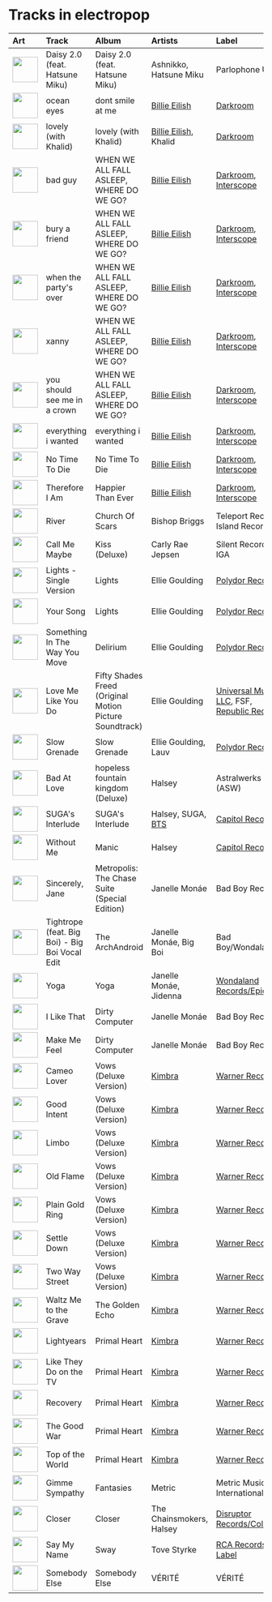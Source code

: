 # Tracks in electropop

| Art                                                                                              | Track                                          | Album                                                   | Artists                                              | Label                                                                                                           | 💚   | 🔗                                                          |
|:-------------------------------------------------------------------------------------------------|:-----------------------------------------------|:--------------------------------------------------------|:-----------------------------------------------------|:----------------------------------------------------------------------------------------------------------------|:----|:-----------------------------------------------------------|
| <img src="https://i.scdn.co/image/ab67616d0000b2735064363e1b38af783f93f1a7" alt="" width="50" /> | Daisy 2.0 (feat. Hatsune Miku)                 | Daisy 2.0 (feat. Hatsune Miku)                          | Ashnikko, Hatsune Miku                               | Parlophone UK                                                                                                   |     | [🔗](https://open.spotify.com/track/0s8RXkQW9lwGEV6WlG8KDq) |
| <img src="https://i.scdn.co/image/ab67616d0000b273a9f6c04ba168640b48aa5795" alt="" width="50" /> | ocean eyes                                     | dont smile at me                                        | [Billie Eilish](../artists/billie_eilish.md)         | [Darkroom](../labels/darkroom.md)                                                                               | 💚   | [🔗](https://open.spotify.com/track/7hDVYcQq6MxkdJGweuCtl9) |
| <img src="https://i.scdn.co/image/ab67616d0000b2738a3f0a3ca7929dea23cd274c" alt="" width="50" /> | lovely (with Khalid)                           | lovely (with Khalid)                                    | [Billie Eilish](../artists/billie_eilish.md), Khalid | [Darkroom](../labels/darkroom.md)                                                                               | 💚   | [🔗](https://open.spotify.com/track/0u2P5u6lvoDfwTYjAADbn4) |
| <img src="https://i.scdn.co/image/ab67616d0000b27350a3147b4edd7701a876c6ce" alt="" width="50" /> | bad guy                                        | WHEN WE ALL FALL ASLEEP, WHERE DO WE GO?                | [Billie Eilish](../artists/billie_eilish.md)         | [Darkroom](../labels/darkroom.md), [Interscope](../labels/interscope.md)                                        | 💚   | [🔗](https://open.spotify.com/track/2Fxmhks0bxGSBdJ92vM42m) |
| <img src="https://i.scdn.co/image/ab67616d0000b27350a3147b4edd7701a876c6ce" alt="" width="50" /> | bury a friend                                  | WHEN WE ALL FALL ASLEEP, WHERE DO WE GO?                | [Billie Eilish](../artists/billie_eilish.md)         | [Darkroom](../labels/darkroom.md), [Interscope](../labels/interscope.md)                                        | 💚   | [🔗](https://open.spotify.com/track/4SSnFejRGlZikf02HLewEF) |
| <img src="https://i.scdn.co/image/ab67616d0000b27350a3147b4edd7701a876c6ce" alt="" width="50" /> | when the party's over                          | WHEN WE ALL FALL ASLEEP, WHERE DO WE GO?                | [Billie Eilish](../artists/billie_eilish.md)         | [Darkroom](../labels/darkroom.md), [Interscope](../labels/interscope.md)                                        | 💚   | [🔗](https://open.spotify.com/track/43zdsphuZLzwA9k4DJhU0I) |
| <img src="https://i.scdn.co/image/ab67616d0000b27350a3147b4edd7701a876c6ce" alt="" width="50" /> | xanny                                          | WHEN WE ALL FALL ASLEEP, WHERE DO WE GO?                | [Billie Eilish](../artists/billie_eilish.md)         | [Darkroom](../labels/darkroom.md), [Interscope](../labels/interscope.md)                                        | 💚   | [🔗](https://open.spotify.com/track/4QIo4oxwzzafcBWkKjDpXY) |
| <img src="https://i.scdn.co/image/ab67616d0000b27350a3147b4edd7701a876c6ce" alt="" width="50" /> | you should see me in a crown                   | WHEN WE ALL FALL ASLEEP, WHERE DO WE GO?                | [Billie Eilish](../artists/billie_eilish.md)         | [Darkroom](../labels/darkroom.md), [Interscope](../labels/interscope.md)                                        | 💚   | [🔗](https://open.spotify.com/track/3XF5xLJHOQQRbWya6hBp7d) |
| <img src="https://i.scdn.co/image/ab67616d0000b273f2248cf6dad1d6c062587249" alt="" width="50" /> | everything i wanted                            | everything i wanted                                     | [Billie Eilish](../artists/billie_eilish.md)         | [Darkroom](../labels/darkroom.md), [Interscope](../labels/interscope.md)                                        | 💚   | [🔗](https://open.spotify.com/track/3ZCTVFBt2Brf31RLEnCkWJ) |
| <img src="https://i.scdn.co/image/ab67616d0000b273f7b7174bef6f3fbfda3a0bb7" alt="" width="50" /> | No Time To Die                                 | No Time To Die                                          | [Billie Eilish](../artists/billie_eilish.md)         | [Darkroom](../labels/darkroom.md), [Interscope](../labels/interscope.md)                                        | 💚   | [🔗](https://open.spotify.com/track/73SpzrcaHk0RQPFP73vqVR) |
| <img src="https://i.scdn.co/image/ab67616d0000b2732a038d3bf875d23e4aeaa84e" alt="" width="50" /> | Therefore I Am                                 | Happier Than Ever                                       | [Billie Eilish](../artists/billie_eilish.md)         | [Darkroom](../labels/darkroom.md), [Interscope](../labels/interscope.md)                                        | 💚   | [🔗](https://open.spotify.com/track/20R4HfKloPKgXDqU7UKk3x) |
| <img src="https://i.scdn.co/image/ab67616d0000b2738cae5034066af45cdfbc4266" alt="" width="50" /> | River                                          | Church Of Scars                                         | Bishop Briggs                                        | Teleport Records / Island Records                                                                               | 💚   | [🔗](https://open.spotify.com/track/3mRLHiSHYtC8Hk7bzZdUs1) |
| <img src="https://i.scdn.co/image/ab67616d0000b273a111f7769013f1731e9c697c" alt="" width="50" /> | Call Me Maybe                                  | Kiss (Deluxe)                                           | Carly Rae Jepsen                                     | Silent Records IGA                                                                                              |     | [🔗](https://open.spotify.com/track/3TGRqZ0a2l1LRblBkJoaDx) |
| <img src="https://i.scdn.co/image/ab67616d0000b273a90401b8d27cd6b5f3a46242" alt="" width="50" /> | Lights - Single Version                        | Lights                                                  | Ellie Goulding                                       | [Polydor Records](../labels/polydor_records.md)                                                                 | 💚   | [🔗](https://open.spotify.com/track/5qftsSFD6Qgndcx13SSqQj) |
| <img src="https://i.scdn.co/image/ab67616d0000b273a90401b8d27cd6b5f3a46242" alt="" width="50" /> | Your Song                                      | Lights                                                  | Ellie Goulding                                       | [Polydor Records](../labels/polydor_records.md)                                                                 |     | [🔗](https://open.spotify.com/track/562NFiDgGSylJpitA7dUhE) |
| <img src="https://i.scdn.co/image/ab67616d0000b273570d18beb1f15ef8adfb27a5" alt="" width="50" /> | Something In The Way You Move                  | Delirium                                                | Ellie Goulding                                       | [Polydor Records](../labels/polydor_records.md)                                                                 |     | [🔗](https://open.spotify.com/track/7is4okCIwDa9vc7pUjda1H) |
| <img src="https://i.scdn.co/image/ab67616d0000b2736cd9798b6ace10ff98d1abdd" alt="" width="50" /> | Love Me Like You Do                            | Fifty Shades Freed (Original Motion Picture Soundtrack) | Ellie Goulding                                       | [Universal Music LLC](../labels/universal_music_llc.md), FSF, [Republic Records](../labels/republic_records.md) | 💚   | [🔗](https://open.spotify.com/track/0Cy7wt6IlRfBPHXXjmZbcP) |
| <img src="https://i.scdn.co/image/ab67616d0000b2734fb1446223808a37ba8914b5" alt="" width="50" /> | Slow Grenade                                   | Slow Grenade                                            | Ellie Goulding, Lauv                                 | [Polydor Records](../labels/polydor_records.md)                                                                 | 💚   | [🔗](https://open.spotify.com/track/5z8uLrYMcUVvzTV28twt44) |
| <img src="https://i.scdn.co/image/ab67616d0000b2730f7ad6d8d829906c17cae210" alt="" width="50" /> | Bad At Love                                    | hopeless fountain kingdom (Deluxe)                      | Halsey                                               | Astralwerks (ASW)                                                                                               |     | [🔗](https://open.spotify.com/track/7y9iMe8SOB6z3NoHE2OfXl) |
| <img src="https://i.scdn.co/image/ab67616d0000b273da43139cbb1612e1b94eed4a" alt="" width="50" /> | SUGA's Interlude                               | SUGA's Interlude                                        | Halsey, SUGA, [BTS](../artists/bts.md)               | [Capitol Records](../labels/capitol_records.md)                                                                 | 💚   | [🔗](https://open.spotify.com/track/5a0nHa7F4S9hb0Zi0zLS8w) |
| <img src="https://i.scdn.co/image/ab67616d0000b2737636e1c9e67eaafc9f49aefd" alt="" width="50" /> | Without Me                                     | Manic                                                   | Halsey                                               | [Capitol Records](../labels/capitol_records.md)                                                                 |     | [🔗](https://open.spotify.com/track/6FZDfxM3a3UCqtzo5pxSLZ) |
| <img src="https://i.scdn.co/image/ab67616d0000b273b72cb7bed93d6e2fdf42cffe" alt="" width="50" /> | Sincerely, Jane                                | Metropolis: The Chase Suite (Special Edition)           | Janelle Monáe                                        | Bad Boy Records                                                                                                 | 💚   | [🔗](https://open.spotify.com/track/06I6iDFVtZDGcRu9BgHraA) |
| <img src="https://i.scdn.co/image/ab67616d0000b273120a1366324c2ae1728e17e5" alt="" width="50" /> | Tightrope (feat. Big Boi) - Big Boi Vocal Edit | The ArchAndroid                                         | Janelle Monáe, Big Boi                               | Bad Boy/Wondaland                                                                                               | 💚   | [🔗](https://open.spotify.com/track/1ljzHUgt2SU2ADkhfa9eBC) |
| <img src="https://i.scdn.co/image/ab67616d0000b273fbf594435bcb7b30636efc02" alt="" width="50" /> | Yoga                                           | Yoga                                                    | Janelle Monáe, Jidenna                               | [Wondaland Records/Epic](../labels/wondaland.md)                                                                | 💚   | [🔗](https://open.spotify.com/track/3IJCSQoLF4YzPAKaxq2JLb) |
| <img src="https://i.scdn.co/image/ab67616d0000b2730a60fb0deda858270cca82ee" alt="" width="50" /> | I Like That                                    | Dirty Computer                                          | Janelle Monáe                                        | Bad Boy Records                                                                                                 | 💚   | [🔗](https://open.spotify.com/track/2EznBGrlmx9wBeYgyDojsA) |
| <img src="https://i.scdn.co/image/ab67616d0000b2730a60fb0deda858270cca82ee" alt="" width="50" /> | Make Me Feel                                   | Dirty Computer                                          | Janelle Monáe                                        | Bad Boy Records                                                                                                 | 💚   | [🔗](https://open.spotify.com/track/5gW5dSy3vXJxgzma4rQuzH) |
| <img src="https://i.scdn.co/image/ab67616d0000b273d0ec2db731952a7efabc6397" alt="" width="50" /> | Cameo Lover                                    | Vows (Deluxe Version)                                   | [Kimbra](../artists/kimbra.md)                       | [Warner Records](../labels/warner_records.md)                                                                   | 💚   | [🔗](https://open.spotify.com/track/6mEDMe0zG5pYrsRxizjauk) |
| <img src="https://i.scdn.co/image/ab67616d0000b273d0ec2db731952a7efabc6397" alt="" width="50" /> | Good Intent                                    | Vows (Deluxe Version)                                   | [Kimbra](../artists/kimbra.md)                       | [Warner Records](../labels/warner_records.md)                                                                   | 💚   | [🔗](https://open.spotify.com/track/5vLJID1JbJEpYdYLWIGVXf) |
| <img src="https://i.scdn.co/image/ab67616d0000b273d0ec2db731952a7efabc6397" alt="" width="50" /> | Limbo                                          | Vows (Deluxe Version)                                   | [Kimbra](../artists/kimbra.md)                       | [Warner Records](../labels/warner_records.md)                                                                   | 💚   | [🔗](https://open.spotify.com/track/6go4VH47IaXtYlTGHizjhm) |
| <img src="https://i.scdn.co/image/ab67616d0000b273d0ec2db731952a7efabc6397" alt="" width="50" /> | Old Flame                                      | Vows (Deluxe Version)                                   | [Kimbra](../artists/kimbra.md)                       | [Warner Records](../labels/warner_records.md)                                                                   | 💚   | [🔗](https://open.spotify.com/track/6bGCWZagdKs2yZKt4H3IlV) |
| <img src="https://i.scdn.co/image/ab67616d0000b273d0ec2db731952a7efabc6397" alt="" width="50" /> | Plain Gold Ring                                | Vows (Deluxe Version)                                   | [Kimbra](../artists/kimbra.md)                       | [Warner Records](../labels/warner_records.md)                                                                   | 💚   | [🔗](https://open.spotify.com/track/55RJLcVGohfyfuSP4EyE1I) |
| <img src="https://i.scdn.co/image/ab67616d0000b273d0ec2db731952a7efabc6397" alt="" width="50" /> | Settle Down                                    | Vows (Deluxe Version)                                   | [Kimbra](../artists/kimbra.md)                       | [Warner Records](../labels/warner_records.md)                                                                   | 💚   | [🔗](https://open.spotify.com/track/6cdslY3YKjh7pImxFhSBVG) |
| <img src="https://i.scdn.co/image/ab67616d0000b273d0ec2db731952a7efabc6397" alt="" width="50" /> | Two Way Street                                 | Vows (Deluxe Version)                                   | [Kimbra](../artists/kimbra.md)                       | [Warner Records](../labels/warner_records.md)                                                                   | 💚   | [🔗](https://open.spotify.com/track/7ptSTFAis4UckLAfUrMfM0) |
| <img src="https://i.scdn.co/image/ab67616d0000b27369b3dd10eee85bb2652c3b05" alt="" width="50" /> | Waltz Me to the Grave                          | The Golden Echo                                         | [Kimbra](../artists/kimbra.md)                       | [Warner Records](../labels/warner_records.md)                                                                   | 💚   | [🔗](https://open.spotify.com/track/2p7QlaQFpB2YFwdvt2ArtD) |
| <img src="https://i.scdn.co/image/ab67616d0000b273d56201d2b07c5950c540f0c8" alt="" width="50" /> | Lightyears                                     | Primal Heart                                            | [Kimbra](../artists/kimbra.md)                       | [Warner Records](../labels/warner_records.md)                                                                   |     | [🔗](https://open.spotify.com/track/0lArgFRoTvsmrt7A6DzMXL) |
| <img src="https://i.scdn.co/image/ab67616d0000b273d56201d2b07c5950c540f0c8" alt="" width="50" /> | Like They Do on the TV                         | Primal Heart                                            | [Kimbra](../artists/kimbra.md)                       | [Warner Records](../labels/warner_records.md)                                                                   |     | [🔗](https://open.spotify.com/track/28FSs3VqsHiEGa8dIfnG2T) |
| <img src="https://i.scdn.co/image/ab67616d0000b273d56201d2b07c5950c540f0c8" alt="" width="50" /> | Recovery                                       | Primal Heart                                            | [Kimbra](../artists/kimbra.md)                       | [Warner Records](../labels/warner_records.md)                                                                   |     | [🔗](https://open.spotify.com/track/0HqtTIH9Eo7IdTiiFvpdjM) |
| <img src="https://i.scdn.co/image/ab67616d0000b273d56201d2b07c5950c540f0c8" alt="" width="50" /> | The Good War                                   | Primal Heart                                            | [Kimbra](../artists/kimbra.md)                       | [Warner Records](../labels/warner_records.md)                                                                   |     | [🔗](https://open.spotify.com/track/3Py6qWHKkcdBEVcYThxhp9) |
| <img src="https://i.scdn.co/image/ab67616d0000b273d56201d2b07c5950c540f0c8" alt="" width="50" /> | Top of the World                               | Primal Heart                                            | [Kimbra](../artists/kimbra.md)                       | [Warner Records](../labels/warner_records.md)                                                                   |     | [🔗](https://open.spotify.com/track/1Gbdx88ElOui7lczwxGX6m) |
| <img src="https://i.scdn.co/image/ab67616d0000b27370d7aa769af19e7e2c2e107b" alt="" width="50" /> | Gimme Sympathy                                 | Fantasies                                               | Metric                                               | Metric Music International                                                                                      | 💚   | [🔗](https://open.spotify.com/track/1blxMGAKo9uttR9bHsXCOV) |
| <img src="https://i.scdn.co/image/ab67616d0000b273495ce6da9aeb159e94eaa453" alt="" width="50" /> | Closer                                         | Closer                                                  | The Chainsmokers, Halsey                             | [Disruptor Records/Columbia](../labels/disruptor_records.md)                                                    | 💚   | [🔗](https://open.spotify.com/track/7BKLCZ1jbUBVqRi2FVlTVw) |
| <img src="https://i.scdn.co/image/ab67616d0000b2730d0837e34a3fcc57de9fc93d" alt="" width="50" /> | Say My Name                                    | Sway                                                    | Tove Styrke                                          | [RCA Records Label](../labels/rca_records_label.md)                                                             | 💚   | [🔗](https://open.spotify.com/track/2XDJzMW1MUWeAIQoMOJeUj) |
| <img src="https://i.scdn.co/image/ab67616d0000b273ce94afb9aa5d73f00852a45b" alt="" width="50" /> | Somebody Else                                  | Somebody Else                                           | VÉRITÉ                                               | VÉRITÉ                                                                                                          | 💚   | [🔗](https://open.spotify.com/track/34i4yxPrHWquuR4kjiivFO) |
